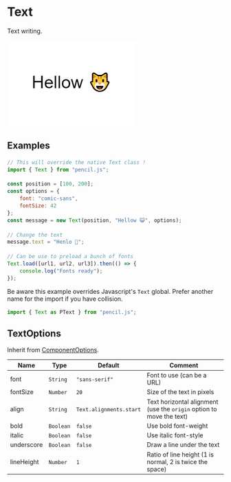 # Text

Text writing.

![Text example](../../../media/examples/text.png)


## Examples

```js
// This will override the native Text class !
import { Text } from "pencil.js";

const position = [100, 200];
const options = {
    font: "comic-sans",
    fontSize: 42
};
const message = new Text(position, "Hellow 😺", options);

// Change the text
message.text = "Henlo 🐶";

// Can be use to preload a bunch of fonts
Text.load([url1, url2, url3]).then(() => {
    console.log("Fonts ready");
});
```

Be aware this example overrides Javascript's `Text` global. Prefer another name for the import if you have collision.

```js
import { Text as PText } from "pencil.js";
```

## TextOptions
Inherit from [ComponentOptions](../component/readme.md#componentoptions).

| Name | Type | Default | Comment |
| ---- | ---- | ------- | ------- |
|font |`String` |`"sans-serif"` |Font to use (can be a URL) |
|fontSize |`Number` |`20` |Size of the text in pixels |
|align |`String` |`Text.alignments.start` |Text horizontal alignment (use the `origin` option to move the text) |
|bold |`Boolean` |`false` |Use bold font-weight |
|italic |`Boolean` |`false` |Use italic font-style |
|underscore |`Boolean` |`false` |Draw a line under the text |
|lineHeight |`Number` |`1` |Ratio of line height (1 is normal, 2 is twice the space) |
